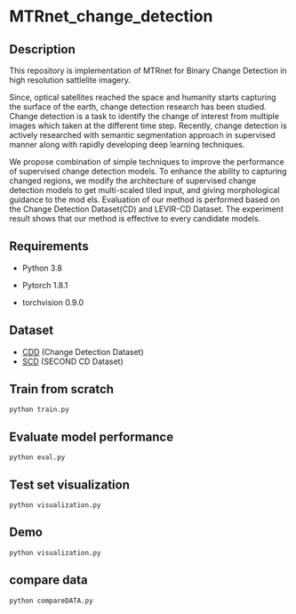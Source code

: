 # MTRnet_change_detection

## Description
This repository is implementation of MTRnet for Binary Change Detection in high resolution sattlelite imagery.

Since, optical satellites reached the space and humanity starts capturing the surface of the earth, change detection research has been studied. 
Change detection is a task to identify the change of interest from multiple images which taken at the different time step. 
Recently, change detection is actively researched with semantic segmentation approach in supervised manner along with rapidly developing deep learning techniques. 

We propose combination of simple techniques to improve the performance of supervised change detection models. 
To enhance the ability to capturing changed regions, we modify the architecture of supervised change detection models to get multi-scaled tiled input, and giving morphological guidance to the mod els. 
Evaluation of our method is performed based on the Change Detection Dataset(CD) and LEVIR-CD Dataset. 
The experiment result shows that our method is effective to every candidate models. 


## Requirements

- Python 3.8

- Pytorch 1.8.1

- torchvision 0.9.0

## Dataset

- [CDD](https://drive.google.com/file/d/1GX656JqqOyBi_Ef0w65kDGVto-nHrNs9/edit) (Change Detection Dataset)
- [SCD](https://drive.google.com/file/d/1cAyKCjRiRKfTysX1OqtVs6F1zbEI0EGj/view?usp=sharing) (SECOND CD Dataset)

## Train from scratch
    
    python train.py

## Evaluate model performance

    python eval.py

## Test set visualization

    python visualization.py
   
## Demo

    python visualization.py
  
## compare data

    python compareDATA.py

